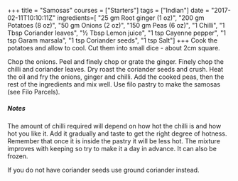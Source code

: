 +++
title = "Samosas"
courses = ["Starters"]
tags = ["Indian"]
date = "2017-02-11T10:10:11Z"
ingredients=[
	"25 gm Root ginger (1 oz)", 
	"200 gm Potatoes (8 oz)",
	"50 gm Onions (2 oz)", 
	"150 gm Peas (6 oz)",
	"1 Chilli", 
	"1 Tbsp Coriander leaves",
	"½ Tbsp Lemon juice", 
	"1 tsp Cayenne pepper",
	"1 tsp Garam marsala", 
	"1 tsp Coriander seeds",
	"1 tsp Salt"]
+++
Cook the potatoes and allow to cool. Cut them into small dice - about 2cm
square. 

Chop the onions. Peel and finely chop or grate the ginger. Finely chop the
chilli and coriander leaves. Dry roast the coriander seeds and crush.
Heat the oil and fry the onions, ginger and chilli. Add the cooked peas, then
the rest of the ingredients and mix well.
Use filo pastry to make the samosas (see Filo Parcels).

##### Notes
The amount of chilli required will depend on how hot the chilli is and how hot
you like it. Add it gradually and taste to get the right degree of hotness.
Remember that once it is inside the pastry it will be less hot.
The mixture improves with keeping so try to make it a day in advance. It can
also be frozen.

If you do not have coriander seeds use ground coriander instead.